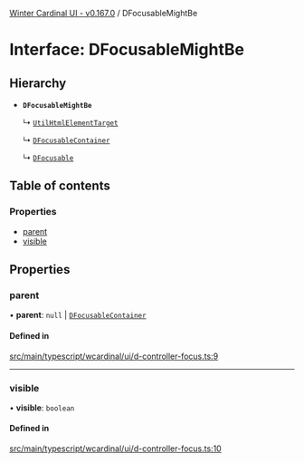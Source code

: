[Winter Cardinal UI - v0.167.0](../index.md) / DFocusableMightBe

# Interface: DFocusableMightBe

## Hierarchy

- **`DFocusableMightBe`**

  ↳ [`UtilHtmlElementTarget`](UtilHtmlElementTarget.md)

  ↳ [`DFocusableContainer`](DFocusableContainer.md)

  ↳ [`DFocusable`](DFocusable.md)

## Table of contents

### Properties

- [parent](DFocusableMightBe.md#parent)
- [visible](DFocusableMightBe.md#visible)

## Properties

### parent

• **parent**: ``null`` \| [`DFocusableContainer`](DFocusableContainer.md)

#### Defined in

[src/main/typescript/wcardinal/ui/d-controller-focus.ts:9](https://github.com/winter-cardinal/winter-cardinal-ui/blob/v0.167.0/src/main/typescript/wcardinal/ui/d-controller-focus.ts#L9)

___

### visible

• **visible**: `boolean`

#### Defined in

[src/main/typescript/wcardinal/ui/d-controller-focus.ts:10](https://github.com/winter-cardinal/winter-cardinal-ui/blob/v0.167.0/src/main/typescript/wcardinal/ui/d-controller-focus.ts#L10)
